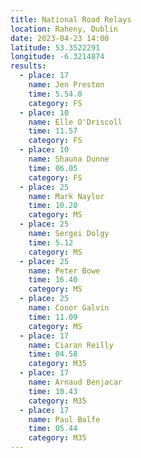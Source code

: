 ```yaml
---
title: National Road Relays
location: Raheny, Dublin
date: 2023-04-23 14:00
latitude: 53.3522291
longitude: -6.3214874
results:
  - place: 17
    name: Jen Preston
    time: 5.54.0
    category: FS
  - place: 10
    name: Elle O'Driscoll
    time: 11.57
    category: FS
  - place: 10
    name: Shauna Dunne
    time: 06.05
    category: FS
  - place: 25
    name: Mark Naylor
    time: 10.20
    category: MS
  - place: 25
    name: Sergei Dolgy
    time: 5.12
    category: MS
  - place: 25
    name: Peter Bowe
    time: 16.40
    category: MS
  - place: 25
    name: Conor Galvin
    time: 11.09
    category: MS
  - place: 17
    name: Ciaran Reilly
    time: 04.58
    category: M35
  - place: 17
    name: Arnaud Benjacar
    time: 10.43
    category: M35
  - place: 17
    name: Paul Balfe
    time: 05.44
    category: M35
---
```

